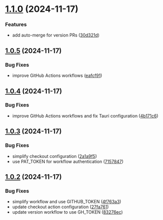 # [1.1.0](https://github.com/daniissac/servelite/compare/v1.0.5...v1.1.0) (2024-11-17)


### Features

* add auto-merge for version PRs ([30d321d](https://github.com/daniissac/servelite/commit/30d321d42d8c126ccda9cda18660cc1dec5ba46a))



## [1.0.5](https://github.com/daniissac/servelite/compare/v1.0.4...v1.0.5) (2024-11-17)


### Bug Fixes

* improve GitHub Actions workflows ([eafcf91](https://github.com/daniissac/servelite/commit/eafcf916638da8de8659d5e6d4180c06e319e54e))



## [1.0.4](https://github.com/daniissac/servelite/compare/v1.0.3...v1.0.4) (2024-11-17)


### Bug Fixes

* improve GitHub Actions workflows and fix Tauri configuration ([4b171c6](https://github.com/daniissac/servelite/commit/4b171c6fe1548c9c7c0bceb80db39546f270d9cb))



## [1.0.3](https://github.com/daniissac/servelite/compare/v1.0.2...v1.0.3) (2024-11-17)


### Bug Fixes

* simplify checkout configuration ([2a1a9f5](https://github.com/daniissac/servelite/commit/2a1a9f5b10e691618de7bce76bcf0d81a3b49ca3))
* use PAT_TOKEN for workflow authentication ([7157847](https://github.com/daniissac/servelite/commit/7157847d5b311205838f4a1e80794086b485db26))



## [1.0.2](https://github.com/daniissac/servelite/compare/v1.0.1...v1.0.2) (2024-11-17)


### Bug Fixes

* simplify workflow and use GITHUB_TOKEN ([4f763a3](https://github.com/daniissac/servelite/commit/4f763a3f34adff5ff25c619c4b0fba44cd2108d8))
* update checkout action configuration ([27fa761](https://github.com/daniissac/servelite/commit/27fa76178dbd4fe4381450ef99d36744d5929965))
* update version workflow to use GH_TOKEN ([83276ec](https://github.com/daniissac/servelite/commit/83276ecb5636ac42f33ec71c48d5c77773c67b2f))



